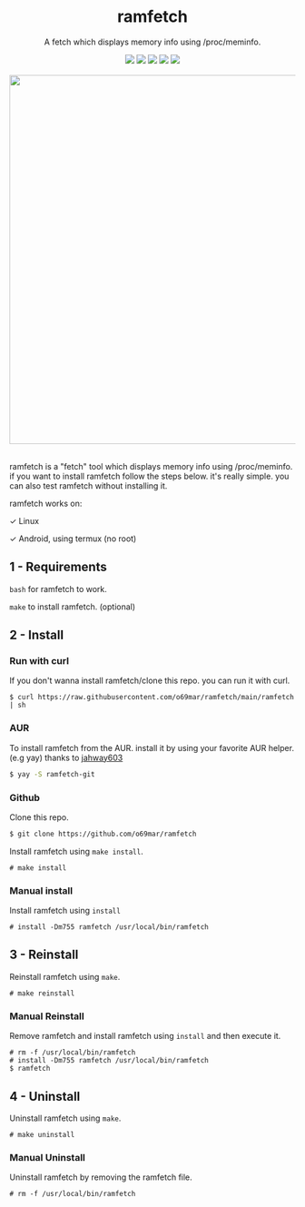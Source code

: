 <div align="center">
  <div>
    <h1>ramfetch</h1>
    <p>A fetch which displays memory info using /proc/meminfo.</p>
    <img src="https://img.shields.io/github/license/gentoo-btw/ramfetch?style=flat-square&logo=license">
    <img src="https://shields.io/badge/made-with%20%20sh-green?style=flat-square&color=d5c4a1&labelColor=1d2021">
    <img src="https://img.shields.io/github/forks/gentoo-btw/ramfetch?style=flat-square">
    <img src="https://img.shields.io/github/stars/gentoo-btw/ramfetch?style=flat-square">
    <img src="https://img.shields.io/aur/version/ramfetch-git?color=1793d1&logo=arch-linux&style=flat-square">
  </div>
  <div>
<br>
<img width="650" src="https://user-images.githubusercontent.com/119129086/211141175-16e174d4-4912-4998-95b5-7a8b5f381c3d.png">
</div>
</div>
<br>

ramfetch is a "fetch" tool which displays memory info using /proc/meminfo. if you want to install ramfetch follow the steps below. it's really simple. you can also test ramfetch without installing it.

ramfetch works on:

&check; Linux

&check; Android, using termux (no root)


## 1 - Requirements

`bash` for ramfetch to work.

`make` to install ramfetch. (optional)


## 2 - Install

### Run with curl
If you don't wanna install ramfetch/clone this repo. you can run it with curl.
```ocmal
$ curl https://raw.githubusercontent.com/o69mar/ramfetch/main/ramfetch | sh
```

### AUR
To install ramfetch from the AUR. install it by using your favorite AUR helper. (e.g yay) thanks to [jahway603](https://github.com/jahway603)
```bash
$ yay -S ramfetch-git
```

### Github
Clone this repo.
```ocaml
$ git clone https://github.com/o69mar/ramfetch
```
Install ramfetch using `make install`.
```ocmal
# make install
```

### Manual install
Install ramfetch using `install`
```ocmal
# install -Dm755 ramfetch /usr/local/bin/ramfetch
```
## 3 - Reinstall
Reinstall ramfetch using `make`.
```ocmal
# make reinstall
```

### Manual Reinstall
Remove ramfetch and install ramfetch using `install` and then execute it.
```ocmal
# rm -f /usr/local/bin/ramfetch
# install -Dm755 ramfetch /usr/local/bin/ramfetch
$ ramfetch
```

## 4 - Uninstall
Uninstall ramfetch using `make`.
```ocmal
# make uninstall
```
### Manual Uninstall
Uninstall ramfetch by removing the ramfetch file.
```ocmal
# rm -f /usr/local/bin/ramfetch
```
